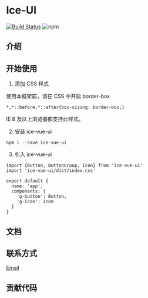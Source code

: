 # Ice-UI

[![Build Status](https://travis-ci.org/Orange-ice/Ice-UI.svg?branch=master)](https://travis-ci.org/Orange-ice/Ice-UI)
![npm](https://img.shields.io/npm/v/ice-vue-ui)
## 介绍

## 开始使用

1. 添加 CSS 样式

使用本框架前，请在 CSS 中开启 border-box

```
*,*::before,*::after{box-sizing: border-box;}
```

IE 8 及以上浏览器都支持此样式。

2. 安装 ice-vue-ui

```
npm i --save ice-vue-ui
```

3. 引入 ice-vue-ui

```
import {Button, ButtonGroup, Icon} from 'ice-vue-ui'
import 'ice-vue-ui/dist/index.css'

export default {
  name: 'app',
  components: {
    'g-button': Button,
    'g-icon': Icon
  }
}
```
## 文档

## 联系方式

<a href='mailto:2902978956@qq.com'>Email</a>

## 贡献代码

